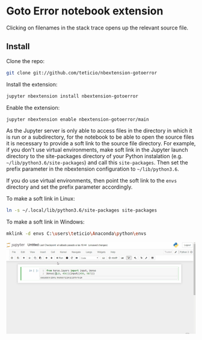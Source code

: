 # Goto Error notebook extension

Clicking on filenames in the stack trace opens up the relevant source file.

## Install

Clone the repo:

```bash
git clone git://github.com/teticio/nbextension-gotoerror
```

Install the extension:

```bash
jupyter nbextension install nbextension-gotoerror
```

Enable the extension:

```bash
jupyter nbextension enable nbextension-gotoerror/main
```

As the Jupyter server is only able to access files in the directory in which it is run or a subdirectory, for the notebook to be able to open the source files it is necessary to provide a soft link to the source file directory. For example, if you don't use virtual environments, make soft link in the Jupyter launch directory to the site-packages directory of your Python instalation (e.g. ```~/lib/python3.6/site-packages```) and call this ```site-packages```. Then set the prefix parameter in the nbextension configuration to ```~/lib/python3.6```. 

If you do use virtual environments, then point the soft link to the ```envs``` directory and set the prefix parameter accordingly.

To make a soft link in Linux:

```bash
ln -s ~/.local/lib/python3.6/site-packages site-packages
```

To make a soft link in Windows:

```bash
mklink -d envs C:\users\teticio\Anaconda\python\envs
```

![demo](demo.gif)
